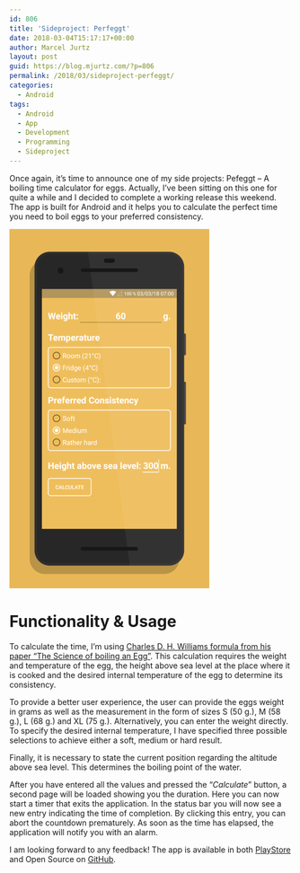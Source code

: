 ```yaml
---
id: 806
title: 'Sideproject: Perfeggt'
date: 2018-03-04T15:17:17+00:00
author: Marcel Jurtz
layout: post
guid: https://blog.mjurtz.com/?p=806
permalink: /2018/03/sideproject-perfeggt/
categories:
  - Android
tags:
  - Android
  - App
  - Development
  - Programming
  - Sideproject
---
```

Once again, it&#8217;s time to announce one of my side projects: Pefeggt &#8211; A boiling time calculator for eggs. Actually, I&#8217;ve been sitting on this one for quite a while and I decided to complete a working release this weekend. The app is built for Android and it helps you to calculate the perfect time you need to boil eggs to your preferred consistency.

![Perfeggt Overview](/assets/2018/03-perfeggt-overview.png)

# Functionality & Usage

To calculate the time, I&#8217;m using [Charles D. H. Williams formula from his paper &#8220;The Science of boiling an Egg&#8221;](http://newton.ex.ac.uk/teaching/CDHW/egg/). <span>This calculation requires the weight and temperature of the egg, the height above sea level at the place where it is cooked and the desired internal temperature of the egg to determine its consistency.</span>

To provide a better user experience, the user can provide the eggs weight in grams as well as <span>the measurement in the form of sizes S (50 g.), M (58 g.), L (68 g.) and XL (75 g.). Alternatively, you can enter the weight directly. To specify the desired internal temperature, I have specified three possible selections to achieve either a soft, medium or hard result.</span>

<span>Finally, it is necessary to state the current position regarding the altitude above sea level. This determines the boiling point of the water.</span>

<span>After you have entered all the values and pressed the &#8220;<em>Calculate</em>&#8221; button, a second page will be loaded showing you the duration. Here you can now start a timer that exits the application. In the status bar you will now see a new entry indicating the time of completion. By clicking this entry, you can abort the countdown prematurely. As soon as the time has elapsed, the application will notify you with an alarm.</span>

<span>I am looking forward to any feedback! The app is available in both <a href="https://play.google.com/store/apps/details?id=com.jurtz.android.pefectegg">PlayStore</a> and Open Source on <a href="https://github.com/MarcelJurtz/Perfeggt">GitHub</a>.</span>